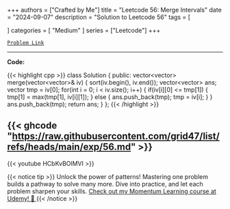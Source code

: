 
+++
authors = ["Crafted by Me"]
title = "Leetcode 56: Merge Intervals"
date = "2024-09-07"
description = "Solution to Leetcode 56"
tags = [
    
]
categories = [
    "Medium"
]
series = ["Leetcode"]
+++



[`Problem Link`](https://leetcode.com/problems/merge-intervals/description/)

---

**Code:**

{{< highlight cpp >}}
class Solution {
public:
    vector<vector<int>> merge(vector<vector<int>>& iv) {
        sort(iv.begin(), iv.end());
        vector<vector<int>> ans;
        vector<int> tmp = iv[0];
        for(int i = 0; i < iv.size(); i++) {
            if(iv[i][0] <= tmp[1]) {
                tmp[1] = max(tmp[1], iv[i][1]);
            } else {
                ans.push_back(tmp);
                tmp = iv[i];
            }
        }
        ans.push_back(tmp);
        return ans;
    }
};
{{< /highlight >}}

{{< ghcode "https://raw.githubusercontent.com/grid47/list/refs/heads/main/exp/56.md" >}}
---
{{< youtube HCbKvBOlMVI >}}

{{< notice tip >}}
Unlock the power of patterns! Mastering one problem builds a pathway to solve many more. Dive into practice, and let each problem sharpen your skills. [Check out my Momentum Learning course at Udemy! 🚀 ](https://www.udemy.com/course/algorithms-and-data-structures-in-cpp/)
{{< /notice >}}

